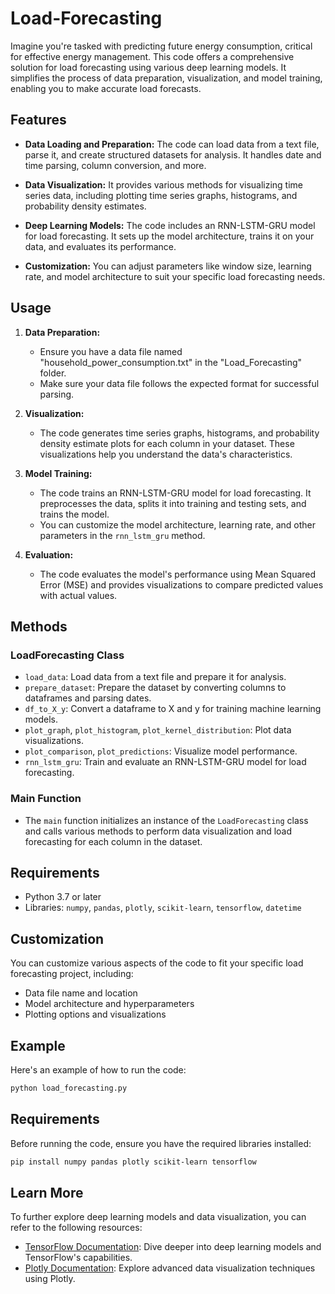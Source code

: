 # Load-Forecasting

Imagine you're tasked with predicting future energy consumption, critical for effective energy management. This code offers a comprehensive solution for load forecasting using various deep learning models. It simplifies the process of data preparation, visualization, and model training, enabling you to make accurate load forecasts.

## Features

- **Data Loading and Preparation:** The code can load data from a text file, parse it, and create structured datasets for analysis. It handles date and time parsing, column conversion, and more.

- **Data Visualization:** It provides various methods for visualizing time series data, including plotting time series graphs, histograms, and probability density estimates.

- **Deep Learning Models:** The code includes an RNN-LSTM-GRU model for load forecasting. It sets up the model architecture, trains it on your data, and evaluates its performance.

- **Customization:** You can adjust parameters like window size, learning rate, and model architecture to suit your specific load forecasting needs.

## Usage

1. **Data Preparation:**
   - Ensure you have a data file named "household_power_consumption.txt" in the "Load_Forecasting" folder.
   - Make sure your data file follows the expected format for successful parsing.

2. **Visualization:**
   - The code generates time series graphs, histograms, and probability density estimate plots for each column in your dataset. These visualizations help you understand the data's characteristics.

3. **Model Training:**
   - The code trains an RNN-LSTM-GRU model for load forecasting. It preprocesses the data, splits it into training and testing sets, and trains the model.
   - You can customize the model architecture, learning rate, and other parameters in the `rnn_lstm_gru` method.

4. **Evaluation:**
   - The code evaluates the model's performance using Mean Squared Error (MSE) and provides visualizations to compare predicted values with actual values.

## Methods

### LoadForecasting Class
- `load_data`: Load data from a text file and prepare it for analysis.
- `prepare_dataset`: Prepare the dataset by converting columns to dataframes and parsing dates.
- `df_to_X_y`: Convert a dataframe to X and y for training machine learning models.
- `plot_graph`, `plot_histogram`, `plot_kernel_distribution`: Plot data visualizations.
- `plot_comparison`, `plot_predictions`: Visualize model performance.
- `rnn_lstm_gru`: Train and evaluate an RNN-LSTM-GRU model for load forecasting.

### Main Function
- The `main` function initializes an instance of the `LoadForecasting` class and calls various methods to perform data visualization and load forecasting for each column in the dataset.

## Requirements

- Python 3.7 or later
- Libraries: `numpy`, `pandas`, `plotly`, `scikit-learn`, `tensorflow`, `datetime`

## Customization

You can customize various aspects of the code to fit your specific load forecasting project, including:
- Data file name and location
- Model architecture and hyperparameters
- Plotting options and visualizations

## Example

Here's an example of how to run the code:

```bash
python load_forecasting.py
```

## Requirements
Before running the code, ensure you have the required libraries installed:
```bash
pip install numpy pandas plotly scikit-learn tensorflow
```

## Learn More
To further explore deep learning models and data visualization, you can refer to the following resources:

- [TensorFlow Documentation](https://www.tensorflow.org/guide): Dive deeper into deep learning models and TensorFlow's capabilities.
- [Plotly Documentation](https://plotly.com/python/): Explore advanced data visualization techniques using Plotly.
